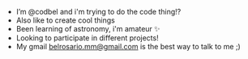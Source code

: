 - I’m @codbel and i'm trying to do the code thing!?
- Also like to create cool things
- Been learning of astronomy, i'm amateur ✨
- Looking to participate in different projects!
- My gmail belrosario.mm@gmail.com is the best way to talk to me ;)

<!---
codbel/codbel is a ✨ special ✨ repository because its `README.md` (this file) appears on your GitHub profile.
You can click the Preview link to take a look at your changes.
--->
